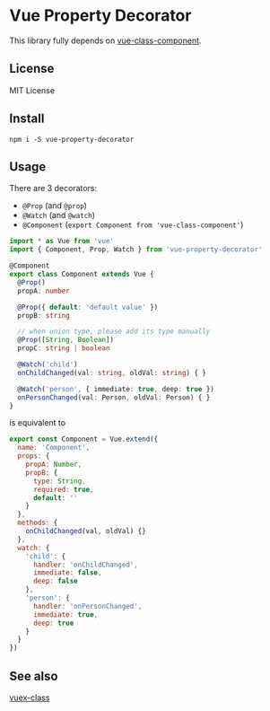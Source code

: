 # Vue Property Decorator

This library fully depends on [vue-class-component](https://github.com/vuejs/vue-class-component).

## License
MIT License

## Install
```
npm i -S vue-property-decorator
```

## Usage

There are 3 decorators:

* `@Prop` (and `@prop`)
* `@Watch` (and `@watch`)
* `@Component` (`export Component from 'vue-class-component'`)

```typescript
import * as Vue from 'vue'
import { Component, Prop, Watch } from 'vue-property-decorator'

@Component
export class Component extends Vue {
  @Prop()
  propA: number

  @Prop({ default: 'default value' })
  propB: string

  // when union type, please add its type manually
  @Prop([String, Boolean])
  propC: string | boolean

  @Watch('child')
  onChildChanged(val: string, oldVal: string) { }

  @Watch('person', { immediate: true, deep: true })
  onPersonChanged(val: Person, oldVal: Person) { }
}

```

is equivalent to

```js
export const Component = Vue.extend({
  name: 'Component',
  props: {
    propA: Number,
    propB: {
      type: String,
      required: true,
      default: ''
    }
  },
  methods: {
    onChildChanged(val, oldVal) {}
  },
  watch: {
    'child': {
      handler: 'onChildChanged',
      immediate: false,
      deep: false
    },
    'person': {
      handler: 'onPersonChanged',
      immediate: true,
      deep: true
    }
  }
})
```

## See also

[vuex-class](https://github.com/ktsn/vuex-class/)
